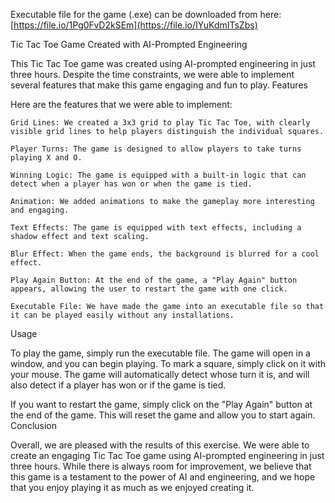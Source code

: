 Executable file for the game (.exe) can be downloaded from here: [https://file.io/1Pg0FvD2kSEm](https://file.io/IYuKdmITsZbs)

Tic Tac Toe Game Created with AI-Prompted Engineering

This Tic Tac Toe game was created using AI-prompted engineering in just three hours. Despite the time constraints, we were able to implement several features that make this game engaging and fun to play.
Features

Here are the features that we were able to implement:

    Grid Lines: We created a 3x3 grid to play Tic Tac Toe, with clearly visible grid lines to help players distinguish the individual squares.

    Player Turns: The game is designed to allow players to take turns playing X and O.

    Winning Logic: The game is equipped with a built-in logic that can detect when a player has won or when the game is tied.

    Animation: We added animations to make the gameplay more interesting and engaging.

    Text Effects: The game is equipped with text effects, including a shadow effect and text scaling.

    Blur Effect: When the game ends, the background is blurred for a cool effect.

    Play Again Button: At the end of the game, a "Play Again" button appears, allowing the user to restart the game with one click.

    Executable File: We have made the game into an executable file so that it can be played easily without any installations.

Usage

To play the game, simply run the executable file. The game will open in a window, and you can begin playing. To mark a square, simply click on it with your mouse. The game will automatically detect whose turn it is, and will also detect if a player has won or if the game is tied.

If you want to restart the game, simply click on the "Play Again" button at the end of the game. This will reset the game and allow you to start again.
Conclusion

Overall, we are pleased with the results of this exercise. We were able to create an engaging Tic Tac Toe game using AI-prompted engineering in just three hours. While there is always room for improvement, we believe that this game is a testament to the power of AI and engineering, and we hope that you enjoy playing it as much as we enjoyed creating it.
